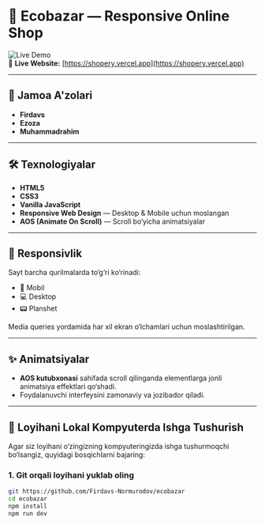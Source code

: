 # 🌿 Ecobazar — Responsive Online Shop

![Live Demo](https://shopery.vercel.app)  
🔗 **Live Website:** [https://shopery.vercel.app](https://shopery.vercel.app)

---

## 👥 Jamoa A'zolari

- **Firdavs**
- **Ezoza**
- **Muhammadrahim**

---

## 🛠 Texnologiyalar

- **HTML5**
- **CSS3**
- **Vanilla JavaScript**
- **Responsive Web Design** — Desktop & Mobile uchun moslangan
- **AOS (Animate On Scroll)** — Scroll bo‘yicha animatsiyalar

---

## 📱 Responsivlik

Sayt barcha qurilmalarda to‘g‘ri ko‘rinadi:

- 📱 Mobil
- 💻 Desktop
- 📟 Planshet

Media queries yordamida har xil ekran o‘lchamlari uchun moslashtirilgan.

---

## ✨ Animatsiyalar

- **AOS kutubxonasi** sahifada scroll qilinganda elementlarga jonli animatsiya effektlari qo‘shadi.
- Foydalanuvchi interfeysini zamonaviy va jozibador qiladi.

---

## 🚀 Loyihani Lokal Kompyuterda Ishga Tushurish

Agar siz loyihani o‘zingizning kompyuteringizda ishga tushurmoqchi bo‘lsangiz, quyidagi bosqichlarni bajaring:

### 1. Git orqali loyihani yuklab oling

```bash
git https://github.com/Firdavs-Normurodov/ecobazar
cd ecobazar
npm install
npm run dev

```
